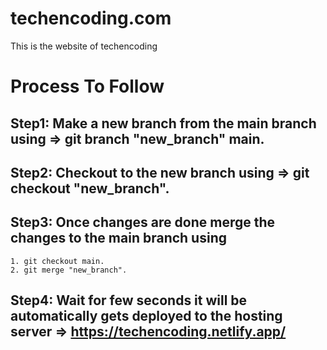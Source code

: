 # techencoding.com
This is the website of techencoding


# Process To Follow 

## Step1: Make a new branch from the main branch using => git branch "new_branch" main.
## Step2: Checkout to the new branch using => git checkout "new_branch".
## Step3: Once changes are done merge the changes to the main branch using
    1. git checkout main.
    2. git merge "new_branch".
## Step4: Wait for few seconds it will be automatically gets deployed to the hosting server => https://techencoding.netlify.app/
